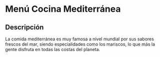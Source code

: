 # Menú Cocina Mediterránea

## Descripción
La comida mediterránea es muy famosa a nivel mundial por sus sabores frescos del mar, siendo especialidades como los mariscos, lo que más la gente disfruta en todas las costas del planeta.
